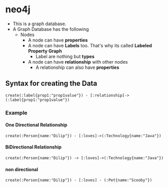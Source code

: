 # neo4j

- This is a graph database.
- A Graph Database has the following
  - Nodes
    - A node can have **properties**
    - A node can have **Labels** too. That's why its called **Labeled Property Graph**
      - Label are nothing but **types**
    - A node can have **relationship** with other nodes
      - A relationship can also have **properties**


## Syntax for creating the Data

```
create(:label{prop1:"prop1value"}) - [:relationship]->(:label{prop1:"prop1value"})
```

### Example

#### One Directional Relationship
```
create(:Person{name:"Dilip"}) - [:loves]->(:Technology{name:"Java"})
```

#### BiDirectional Relationship

```
create(:Person{name:"Dilip"}) -> [:loves]->(:Technology{name:"Java"})
```

#### non directional
```
create(:Person{name:"Dilip"}) - [:loves] - (:Pet{name:"Scooby"})
```

